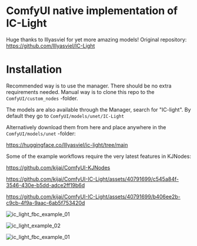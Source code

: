 # ComfyUI native implementation of IC-Light

Huge thanks to lllyasviel for yet more amazing models!
Original repository: https://github.com/lllyasviel/IC-Light

# Installation

Recommended way is to use the manager. There should be no extra requirements needed.
Manual way is to clone this repo to the `ComfyUI/custom_nodes` -folder.

The models are also available through the Manager, search for "IC-light". By default they go to `ComfyUI/models/unet/IC-Light`

Alternatively download them from here and place anywhere in the `ComfyUI/models/unet` -folder:

https://huggingface.co/lllyasviel/ic-light/tree/main

Some of the example workflows require the very latest features in KJNodes:

https://github.com/kijai/ComfyUI-KJNodes





https://github.com/kijai/ComfyUI-IC-Light/assets/40791699/c545a84f-3546-430e-b5dd-adce2ff19b6d



https://github.com/kijai/ComfyUI-IC-Light/assets/40791699/b406ee2b-c9cb-4f9a-9aac-6ab5f753420d


![ic_light_fbc_example_01](https://github.com/kijai/ComfyUI-IC-Light/blob/main/examples/ic_light_fbc_example_01.png?raw=true)

![ic_light_example_02](https://github.com/kijai/ComfyUI-IC-Light/blob/main/examples/iclight_example_fc_controlled_gradient_01.png?raw=true)

![ic_light_fbc_example_01](https://github.com/kijai/ComfyUI-IC-Light/blob/main/examples/iclight_normals_example_01.png?raw=true)
